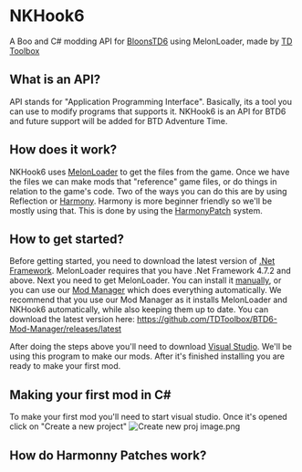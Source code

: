 # NKHook6
A Boo and C# modding API for [BloonsTD6](https://btd6.com/) using MelonLoader, made by [TD Toolbox](https://github.com/TDToolbox)

## What is an API?
API stands for "Application Programming Interface". Basically, its a tool you can use to modify programs that supports it. NKHook6 is an API for BTD6 and future support will be added for BTD Adventure Time.

## How does it work?
NKHook6 uses [MelonLoader](https://melonwiki.xyz/#/) to get the files from the game. Once we have the files we can make mods that "reference" game files, or do things in relation to the game's code. Two of the ways you can do this are by using Reflection or [Harmony](https://harmony.pardeike.net/index.html). Harmony is more beginner friendly so we'll be mostly using that. This is done by using the [HarmonyPatch](https://harmony.pardeike.net/articles/patching.html) system. 


## How to get started?
Before getting started, you need to download the latest version of [.Net Framework](https://dotnet.microsoft.com/download/dotnet-framework). MelonLoader requires that you have .Net Framework 4.7.2 and above. Next you need to get MelonLoader. You can install it [manually](https://github.com/HerpDerpinstine/MelonLoader/releases/latest), or you can use our [Mod Manager](https://github.com/TDToolbox/BTD6-Mod-Manager) which does everything automatically. We recommend that you use our Mod Manager as it installs MelonLoader and NKHook6 automatically, while also keeping them up to date. You can download the latest version here: https://github.com/TDToolbox/BTD6-Mod-Manager/releases/latest

After doing the steps above you'll need to download [Visual Studio](https://visualstudio.microsoft.com/thank-you-downloading-visual-studio/?sku=Community&rel=16). We'll be using this program to make our mods. After it's finished installing you are ready to make your first mod.


## Making your first mod in C#
To make your first mod you'll need to start visual studio. Once it's opened click on "Create a new project" ![Create new proj image.png](https://cdn.discordapp.com/attachments/619054151967703061/759094470809223228/unknown.png)




## How do Harmonny Patches work?
